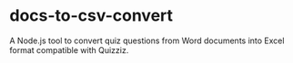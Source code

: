 # docs-to-csv-convert
A Node.js tool to convert quiz questions from Word documents into Excel format compatible with Quizziz.
